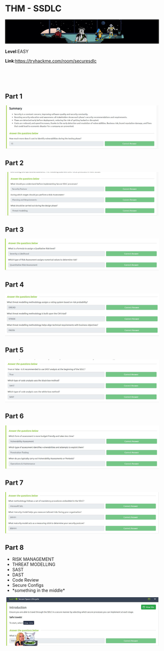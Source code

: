 # THM - SSDLC

<div align="center">

<img src="./header.jpg">

</div>

<p><b>Level</b>:EASY</p>

<p><b>Link</b>:<a href="https://tryhackme.com/room/securesdlc">https://tryhackme.com/room/securesdlc</a></p>

<br/><br/><br/>

## Part 1

<img src="./0.jpg">

## Part 2

<img src="./1.jpg">

## Part 3

<img src="./2.jpg">

## Part 4

<img src="./3.jpg">

## Part 5

<img src="./4.jpg">

## Part 6

<img src="./5.jpg">

## Part 7

<img src="./6.jpg">

## Part 8

<ul>
<li>RISK MANAGEMENT</li>
<li>THREAT MODELLING</li>
<li>SAST</li>
<li>DAST</li>
<li>Code Review</li>
<li>Secure Configs</li>
<li>*something in the middle*</li>
</ul>

<img src="./7.jpg">